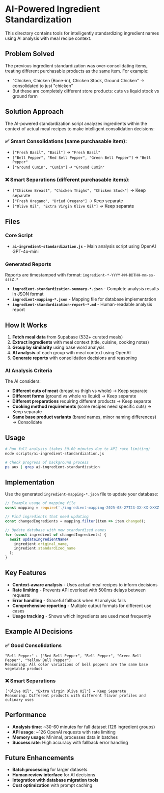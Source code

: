 # AI-Powered Ingredient Standardization

This directory contains tools for intelligently standardizing ingredient names using AI analysis with meal recipe context.

## Problem Solved

The previous ingredient standardization was over-consolidating items, treating different purchasable products as the same item. For example:
- "Chicken, Chicken (Bone-in), Chicken Stock, Ground Chicken" → consolidated to just "chicken"
- But these are completely different store products: cuts vs liquid stock vs ground form

## Solution Approach

The AI-powered standardization script analyzes ingredients within the context of actual meal recipes to make intelligent consolidation decisions:

### ✅ **Smart Consolidations** (same purchasable item):
- `["Fresh Basil", "Basil"]` → `"Fresh Basil"`
- `["Bell Pepper", "Red Bell Pepper", "Green Bell Pepper"]` → `"Bell Pepper"`
- `["Ground Cumin", "Cumin"]` → `"Ground Cumin"`

### ❌ **Smart Separations** (different purchasable items):
- `["Chicken Breast", "Chicken Thighs", "Chicken Stock"]` → Keep separate
- `["Fresh Oregano", "Dried Oregano"]` → Keep separate  
- `["Olive Oil", "Extra Virgin Olive Oil"]` → Keep separate

## Files

### Core Script
- **`ai-ingredient-standardization.js`** - Main analysis script using OpenAI GPT-4o-mini

### Generated Reports
Reports are timestamped with format: `ingredient-*-YYYY-MM-DDTHH-mm-ss-sssZ.*`

- **`ingredient-standardization-summary-*.json`** - Complete analysis results in JSON format
- **`ingredient-mapping-*.json`** - Mapping file for database implementation  
- **`ingredient-standardization-report-*.md`** - Human-readable analysis report

## How It Works

1. **Fetch meal data** from Supabase (532+ curated meals)
2. **Extract ingredients** with meal context (title, cuisine, cooking notes)
3. **Group by similarity** using base word analysis
4. **AI analysis** of each group with meal context using OpenAI
5. **Generate reports** with consolidation decisions and reasoning

### AI Analysis Criteria

The AI considers:
- **Different cuts of meat** (breast vs thigh vs whole) → Keep separate
- **Different forms** (ground vs whole vs liquid) → Keep separate  
- **Different preparations** requiring different products → Keep separate
- **Cooking method requirements** (some recipes need specific cuts) → Keep separate
- **Same base product variants** (brand names, minor naming differences) → Consolidate

## Usage

```bash
# Run full analysis (takes 30-60 minutes due to API rate limiting)
node scripts/ai-ingredient-standardization.js

# Check progress of background process
ps aux | grep ai-ingredient-standardization
```

## Implementation

Use the generated `ingredient-mapping-*.json` file to update your database:

```javascript
// Example usage of mapping file
const mapping = require('./ingredient-mapping-2025-08-27T23-XX-XX-XXXZ.json');

// Find ingredients that need updating
const changedIngredients = mapping.filter(item => item.changed);

// Update database with new standardized names
for (const ingredient of changedIngredients) {
  await updateIngredientName(
    ingredient.original_name, 
    ingredient.standardized_name
  );
}
```

## Key Features

- **Context-aware analysis** - Uses actual meal recipes to inform decisions
- **Rate limiting** - Prevents API overload with 500ms delays between requests
- **Error handling** - Graceful fallback when AI analysis fails
- **Comprehensive reporting** - Multiple output formats for different use cases
- **Usage tracking** - Shows which ingredients are used most frequently

## Example AI Decisions

### ✅ Good Consolidations
```
"Bell Pepper" ← ["Red Bell Pepper", "Bell Pepper", "Green Bell Pepper", "Yellow Bell Pepper"]
Reasoning: All color variations of bell peppers are the same base vegetable product
```

### ❌ Smart Separations  
```
["Olive Oil", "Extra Virgin Olive Oil"] → Keep Separate
Reasoning: Different products with different flavor profiles and culinary uses
```

## Performance

- **Analysis time**: ~30-60 minutes for full dataset (126 ingredient groups)
- **API usage**: ~126 OpenAI requests with rate limiting
- **Memory usage**: Minimal, processes data in batches
- **Success rate**: High accuracy with fallback error handling

## Future Enhancements

- **Batch processing** for larger datasets
- **Human review interface** for AI decisions
- **Integration with database migration tools**
- **Cost optimization** with prompt caching